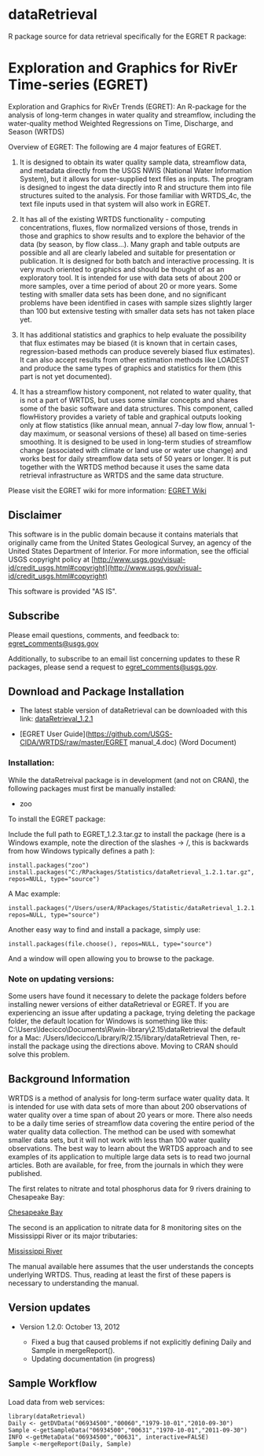 dataRetrieval
=============

R package source for data retrieval specifically for the EGRET R package:

Exploration and Graphics for RivEr Time-series (EGRET)
=============

Exploration and Graphics for RivEr Trends (EGRET): 
An R-package for the analysis of long-term changes in water quality and streamflow, 
including the water-quality method Weighted Regressions on Time, Discharge, and Season (WRTDS)

Overview of EGRET:  The following are 4 major features of EGRET.

1.  It is designed to obtain its water quality sample data, streamflow data, and metadata directly from the USGS NWIS (National Water Information System), but it allows for user-supplied text files as inputs.  The program is designed to ingest the data directly into R and structure them into file structures suited to the analysis.  For those familiar with WRTDS_4c, the text file inputs used in that system will also work in EGRET.

2.  It has all of the existing WRTDS functionality - computing concentrations, fluxes, flow normalized versions of those, trends in those and graphics to show results and to explore the behavior of the data (by season, by flow class...). Many graph and table outputs are possible and all are clearly labeled and suitable for presentation or publication.  It is designed for both batch and interactive processing.  It is very much oriented to graphics and should be thought of as an exploratory tool.  It is intended for use with data sets of about 200 or more samples, over a time period of about 20 or more years.  Some testing with smaller data sets has been done, and no significant problems have been identified in cases with sample sizes slightly larger than 100 but extensive testing with smaller data sets has not taken place yet.

3. It has additional statistics and graphics to help evaluate the possibility that flux estimates may be biased (it is known that in certain cases, regression-based methods can produce severely biased flux estimates).  It can also accept results from other estimation methods like LOADEST and produce the same types of graphics and statistics for them (this part is not yet documented).

4. It has a streamflow history component, not related to water quality, that is not a part of WRTDS, but uses some similar concepts and shares some of the basic software and data structures.  This component, called flowHistory provides a variety of table and graphical outputs looking only at flow statistics (like annual mean, annual 7-day low flow, annual 1-day maximum, or seasonal versions of these) all based on time-series smoothing.  It is designed to be used in long-term studies of streamflow change (associated with climate or land use or water use change) and works best for daily streamflow data sets of 50 years or longer.   It is put together with the WRTDS method because it uses the same data retrieval infrastructure as WRTDS and the same data structure.  

Please visit the EGRET wiki for more information:
[EGRET Wiki](https://github.com/USGS-R/EGRET/wiki)

Disclaimer
----------
This software is in the public domain because it contains materials that originally came from the United States Geological Survey, an agency of the United States Department of Interior. For more information, see the official USGS copyright policy at [http://www.usgs.gov/visual-id/credit_usgs.html#copyright](http://www.usgs.gov/visual-id/credit_usgs.html#copyright)

This software is provided "AS IS".

Subscribe
---------
Please email questions, comments, and feedback to: 
egret_comments@usgs.gov

Additionally, to subscribe to an email list concerning updates to these R packages, please send a request to egret_comments@usgs.gov.

Download and Package Installation
---------------------------------

* The latest stable version of dataRetrieval can be downloaded with this link:
[dataRetrieval_1.2.1](https://github.com/USGS-R/dataRetrieval/blob/packageBuilds/dataRetrieval_1.2.1.tar.gz?raw=true)

* [EGRET User Guide](https://github.com/USGS-CIDA/WRTDS/raw/master/EGRET manual_4.doc) (Word Document)

### Installation:
While the dataRetreival package is in development (and not on CRAN), the following packages must first be manually installed: 
* zoo
 
To install the EGRET package:

Include the full path to EGRET_1.2.3.tar.gz to install the package (here is a Windows example, note the direction of the slashes -> /, this is backwards from how Windows typically defines a path ):

	install.packages("zoo")
	install.packages("C:/RPackages/Statistics/dataRetrieval_1.2.1.tar.gz", repos=NULL, type="source")

A Mac example:

	install.packages("/Users/userA/RPackages/Statistic/dataRetrieval_1.2.1.tar.gz", repos=NULL, type="source")

Another easy way to find and install a package, simply use:

	install.packages(file.choose(), repos=NULL, type="source")
	
And a window will open allowing you to browse to the package.
	
### Note on updating versions:
Some users have found it necessary to delete the package folders before installing newer versions of either dataRetrieval or EGRET.  If you are experiencing an issue after updating a package, trying deleting the package folder, the default location for Windows is something like this:
C:\Users\ldecicco\Documents\R\win-library\2.15\dataRetrieval
the default for a Mac:
/Users/ldecicco/Library/R/2.15/library/dataRetrieval
Then, re-install the package using the directions above.  Moving to CRAN should solve this problem.

Background Information
----------------------

WRTDS is a method of analysis for long-term surface water quality data.  It is intended for use with data sets of more than about 200 observations of water quality over a time span of about 20 years or more.  There also needs to be a daily time series of streamflow data covering the entire period of the water quality data collection.  The method can be used with somewhat smaller data sets, but it will not work with less than 100 water quality observations.  The best way to learn about the WRTDS approach and to see examples of its application to multiple large data sets is to read two journal articles.  Both are available, for free, from the journals in which they were published.

The first relates to nitrate and total phosphorus data for 9 rivers draining to Chesapeake Bay:

[Chesapeake Bay](http://onlinelibrary.wiley.com/doi/10.1111/j.1752-1688.2010.00482.x/full)

The second is an application to nitrate data for 8 monitoring sites on the Mississippi River or its major tributaries:

[Mississippi River](http://pubs.acs.org/doi/abs/10.1021/es201221s)

The manual available here assumes that the user understands the concepts underlying WRTDS.  Thus, reading at least the first of these papers is necessary to understanding the manual.


Version updates
---------------

* Version 1.2.0:	October 13, 2012

	* Fixed a bug that caused problems if not explicitly defining Daily and Sample in mergeReport().
	* Updating documentation (in progress)



Sample Workflow
---------------

Load data from web services:

	library(dataRetrieval)
	Daily <- getDVData("06934500","00060","1979-10-01","2010-09-30")
	Sample <-getSampleData("06934500","00631","1970-10-01","2011-09-30")
	INFO <-getMetaData("06934500","00631", interactive=FALSE)
	Sample <-mergeReport(Daily, Sample)

